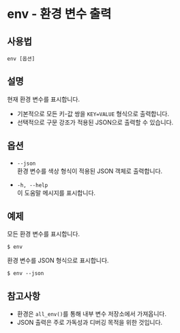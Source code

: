 # env - 환경 변수 출력

## 사용법

    env [옵션]


## 설명

현재 환경 변수를 표시합니다.

- 기본적으로 모든 키-값 쌍을 `KEY=VALUE` 형식으로 출력합니다.
- 선택적으로 구문 강조가 적용된 JSON으로 출력할 수 있습니다.


## 옵션

- `--json`  
  환경 변수를 색상 형식이 적용된 JSON 객체로 출력합니다.

- `-h, --help`  
  이 도움말 메시지를 표시합니다.


## 예제

모든 환경 변수를 표시합니다.

```shell
$ env
```

환경 변수를 JSON 형식으로 표시합니다.

```shell
$ env --json
```


## 참고사항

- 환경은 `all_env()`를 통해 내부 변수 저장소에서 가져옵니다.
- JSON 출력은 주로 가독성과 디버깅 목적을 위한 것입니다.
